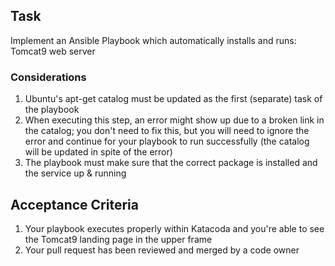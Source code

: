 ## Task

Implement an Ansible Playbook  which automatically installs and runs: Tomcat9 web server

### Considerations

1. Ubuntu's apt-get catalog must be updated as the first (separate) task of the playbook
2. When executing this step, an error might show up due to a broken link in the catalog; 
you don't need to fix this, but you will need to ignore the error and continue for your playbook
to run successfully (the catalog will be updated in spite of the error)
3. The playbook must make sure that the correct package is installed and the service up & running

## Acceptance Criteria

1. Your playbook executes properly within Katacoda and you're able to see the Tomcat9 landing page 
   in the upper frame
2. Your pull request has been reviewed and merged by a code owner
